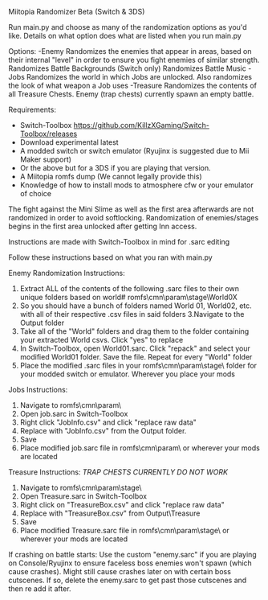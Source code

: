 Miitopia Randomizer Beta (Switch & 3DS)

Run main.py and choose as many of the randomization options as you'd like. Details
on what option does what are listed when you run main.py

Options:
-Enemy
    Randomizes the enemies that appear in areas, based on their internal "level" in order to ensure
    you fight enemies of similar strength.
    Randomizes Battle Backgrounds (Switch only)
    Randomizes Battle Music
-Jobs
    Randomizes the world in which Jobs are unlocked. Also randomizes the look of what weapon a Job uses
-Treasure
    Randomizes the contents of all Treasure Chests. Enemy (trap chests) currently spawn an empty battle.

Requirements:
- Switch-Toolbox https://github.com/KillzXGaming/Switch-Toolbox/releases
- Download experimental latest
- A modded switch or switch emulator (Ryujinx is suggested due to Mii Maker support)
- Or the above but for a 3DS if you are playing that version.
- A Miitopia romfs dump (We cannot legally provide this)
- Knowledge of how to install mods to atmosphere cfw or your emulator of choice

The fight against the Mini Slime as well as the first area afterwards are not
randomized in order to avoid softlocking. Randomization of enemies/stages begins
in the first area unlocked after getting Inn access.

Instructions are made with Switch-Toolbox in mind for .sarc editing

Follow these instructions based on what you ran with main.py

Enemy Randomization Instructions:
1. Extract ALL of the contents of the following .sarc files to their own unique
folders based on world# romfs\cmn\param\stage\World0X
2. So you should have a bunch of folders named World 01, World02, etc. with all
of their respective .csv files in said folders
3.Navigate to the Output folder
3. Take all of the "World" folders and drag them to the folder containing your
extracted World csvs. Click "yes" to replace
4. In Switch-Toolbox, open World01.sarc. Click "repack" and select your modified
World01 folder. Save the file. Repeat for every "World" folder
5. Place the modified .sarc files in your romfs\cmn\param\stage\ folder for your
modded switch or emulator. Wherever you place your mods

Jobs Instructions:
1. Navigate to romfs\cmn\param\
2. Open job.sarc in Switch-Toolbox
3. Right click "JobInfo.csv" and click "replace raw data"
4. Replace with "JobInfo.csv" from the Output folder.
5. Save
6. Place modified job.sarc file in romfs\cmn\param\ or wherever your mods are located

Treasure Instructions:
*TRAP CHESTS CURRENTLY DO NOT WORK*
1. Navigate to romfs\cmn\param\stage\
2. Open Treasure.sarc in Switch-Toolbox
3. Right click on "TreasureBox.csv" and click "replace raw data"
4. Replace with "TreasureBox.csv" from Output\Treasure
5. Save
6. Place modified Treasure.sarc file in romfs\cmn\param\stage\ or wherever your mods are located

If crashing on battle starts:
    Use the custom "enemy.sarc" if you are playing on Console/Ryujinx to ensure faceless boss enemies
    won't spawn (which cause crashes).
    Might still cause crashes later on with certain boss cutscenes. If so, delete the enemy.sarc to get past those
    cutscenes and then re add it after.
